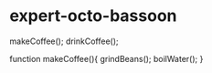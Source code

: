 # expert-octo-bassoon

makeCoffee();
drinkCoffee();

function makeCoffee(){
  grindBeans();
  boilWater();
}
